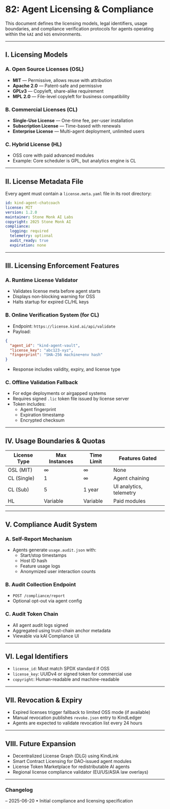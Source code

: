 # 82: Agent Licensing & Compliance

This document defines the licensing models, legal identifiers, usage boundaries, and compliance verification protocols for agents operating within the `kAI` and `kOS` environments.

---

## I. Licensing Models

### A. Open Source Licenses (OSL)

- **MIT** — Permissive, allows reuse with attribution
- **Apache 2.0** — Patent-safe and permissive
- **GPLv3** — Copyleft, share-alike requirement
- **MPL 2.0** — File-level copyleft for business compatibility

### B. Commercial Licenses (CL)

- **Single-Use License** — One-time fee, per-user installation
- **Subscription License** — Time-based with renewals
- **Enterprise License** — Multi-agent deployment, unlimited users

### C. Hybrid License (HL)

- OSS core with paid advanced modules
- Example: Core scheduler is GPL, but analytics engine is CL

---

## II. License Metadata File

Every agent must contain a `license.meta.yaml` file in its root directory:

```yaml
id: kind-agent-chatcoach
license: MIT
version: 1.2.0
maintainer: Stone Monk AI Labs
copyright: 2025 Stone Monk AI
compliance:
  logging: required
  telemetry: optional
  audit_ready: true
  expiration: none
```

---

## III. Licensing Enforcement Features

### A. Runtime License Validator

- Validates license meta before agent starts
- Displays non-blocking warning for OSS
- Halts startup for expired CL/HL keys

### B. Online Verification System (for CL)

- Endpoint: `https://license.kind.ai/api/validate`
- Payload:

```json
{
  "agent_id": "kind-agent-vault",
  "license_key": "abc123-xyz",
  "fingerprint": "SHA-256 machine+env hash"
}
```

- Response includes validity, expiry, and license type

### C. Offline Validation Fallback

- For edge deployments or airgapped systems
- Requires signed `.lic` token file issued by license server
- Token includes:
  - Agent fingerprint
  - Expiration timestamp
  - Encrypted checksum

---

## IV. Usage Boundaries & Quotas

| License Type | Max Instances | Time Limit | Features Gated          |
| ------------ | ------------- | ---------- | ----------------------- |
| OSL (MIT)    | ∞             | ∞          | None                    |
| CL (Single)  | 1             | ∞          | Agent chaining          |
| CL (Sub)     | 5             | 1 year     | UI analytics, telemetry |
| HL           | Variable      | Variable   | Paid modules            |

---

## V. Compliance Audit System

### A. Self-Report Mechanism

- Agents generate `usage.audit.json` with:
  - Start/stop timestamps
  - Host ID hash
  - Feature usage logs
  - Anonymized user interaction counts

### B. Audit Collection Endpoint

- `POST /compliance/report`
- Optional opt-out via agent config

### C. Audit Token Chain

- All agent audit logs signed
- Aggregated using trust-chain anchor metadata
- Viewable via kAI Compliance UI

---

## VI. Legal Identifiers

- `license_id`: Must match SPDX standard if OSS
- `license_key`: UUIDv4 or signed token for commercial use
- `copyright`: Human-readable and machine-readable

---

## VII. Revocation & Expiry

- Expired licenses trigger fallback to limited OSS mode (if available)
- Manual revocation publishes `revoke.json` entry to KindLedger
- Agents are expected to validate revocation list every 24 hours

---

## VIII. Future Expansion

- Decentralized License Graph (DLG) using KindLink
- Smart Contract Licensing for DAO-issued agent modules
- License Token Marketplace for redistributable AI agents
- Regional license compliance validator (EU/US/ASIA law overlays)

---

### Changelog

– 2025-06-20 • Initial compliance and licensing specification

